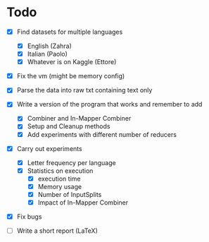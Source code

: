 # Todo

- [x] Find datasets for multiple languages
  - [x] English (Zahra)
  - [x] Italian (Paolo)
  - [x] Whatever is on Kaggle (Ettore)

- [x] Fix the vm (might be memory config)

- [x] Parse the data into raw txt containing text only

- [x] Write a version of the program that works and remember to add
  - [x] Combiner and In-Mapper Combiner
  - [x] Setup and Cleanup methods
  - [x] Add experiments with different number of reducers

- [x] Carry out experiments
  - [x] Letter frequency per language
  - [x] Statistics on execution
    - [x] execution time
    - [x] Memory usage
    - [x] Number of InputSplits
    - [x] Impact of In-Mapper Combiner

- [x] Fix bugs

- [ ] Write a short report (LaTeX)
